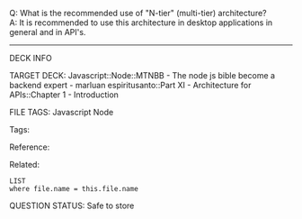 Q: What is the recommended use of "N-tier" (multi-tier) architecture?  
A: It is recommended to use this architecture in desktop applications in general and in API's.
<!--ID: 1690389246764-->

---

DECK INFO

TARGET DECK: Javascript::Node::MTNBB - The node js bible become a backend expert - marluan espiritusanto::Part XI - Architecture for APIs::Chapter 1 - Introduction

FILE TAGS: Javascript Node

Tags:

Reference:

Related:

```dataview
LIST
where file.name = this.file.name
```

QUESTION STATUS: Safe to store